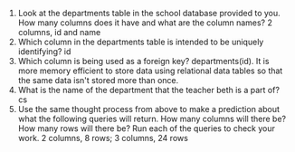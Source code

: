 1. Look at the departments table in the school database provided to you. How many columns does it have and what are the column names? 2 columns, id and name
2. Which column in the departments table is intended to be uniquely identifying? id
3. Which column is being used as a foreign key? departments(id). It is more memory efficient to store data using relational data tables so that the same data isn't stored more than once.
4. What is the name of the department that the teacher beth is a part of? cs
5. Use the same thought process from above to make a prediction about what the following queries will return. How many columns will there be? How many rows will there be? Run each of the queries to check your work. 2 columns, 8 rows; 3 columns, 24 rows